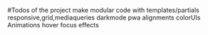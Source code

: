 #Todos of the project
make modular code with templates/partials
responsive,grid,mediaqueries
darkmode
pwa
alignments
colorUIs
Animations
hover focus effects
